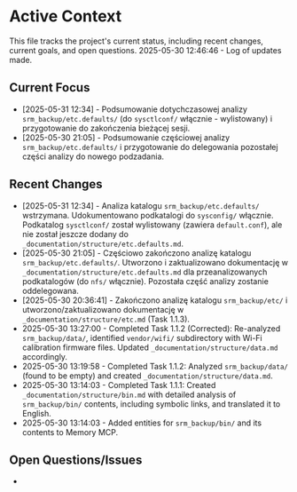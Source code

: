 # Active Context

This file tracks the project's current status, including recent changes, current goals, and open questions.
2025-05-30 12:46:46 - Log of updates made.

## Current Focus

*   [2025-05-31 12:34] - Podsumowanie dotychczasowej analizy `srm_backup/etc.defaults/` (do `sysctlconf/` włącznie - wylistowany) i przygotowanie do zakończenia bieżącej sesji.
*   [2025-05-30 21:05] - Podsumowanie częściowej analizy `srm_backup/etc.defaults/` i przygotowanie do delegowania pozostałej części analizy do nowego podzadania.

## Recent Changes

*   [2025-05-31 12:34] - Analiza katalogu `srm_backup/etc.defaults/` wstrzymana. Udokumentowano podkatalogi do `sysconfig/` włącznie. Podkatalog `sysctlconf/` został wylistowany (zawiera `default.conf`), ale nie został jeszcze dodany do `_documentation/structure/etc.defaults.md`.
*   [2025-05-30 21:05] - Częściowo zakończono analizę katalogu `srm_backup/etc.defaults/`. Utworzono i zaktualizowano dokumentację w `_documentation/structure/etc.defaults.md` dla przeanalizowanych podkatalogów (do `nfs/` włącznie). Pozostała część analizy zostanie oddelegowana.
*   [2025-05-30 20:36:41] - Zakończono analizę katalogu `srm_backup/etc/` i utworzono/zaktualizowano dokumentację w `_documentation/structure/etc.md` (Task 1.1.3).
*   2025-05-30 13:27:00 - Completed Task 1.1.2 (Corrected): Re-analyzed `srm_backup/data/`, identified `vendor/wifi/` subdirectory with Wi-Fi calibration firmware files. Updated `_documentation/structure/data.md` accordingly.
*   2025-05-30 13:19:58 - Completed Task 1.1.2: Analyzed `srm_backup/data/` (found to be empty) and created `_documentation/structure/data.md`.
*   2025-05-30 13:14:03 - Completed Task 1.1.1: Created `_documentation/structure/bin.md` with detailed analysis of `srm_backup/bin/` contents, including symbolic links, and translated it to English.
*   2025-05-30 13:14:03 - Added entities for `srm_backup/bin/` and its contents to Memory MCP.

## Open Questions/Issues

*